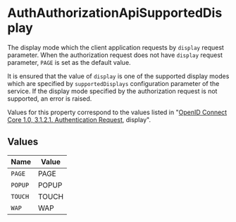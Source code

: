 # AuthAuthorizationApiSupportedDisplay

The display mode which the client application requests by `display` request parameter.
When the authorization request does not have `display` request parameter, `PAGE` is set as the default value.

It is ensured that the value of `display` is one of the supported display modes which are specified
by `supportedDisplays` configuration parameter of the service. If the display mode specified by the
authorization request is not supported, an error is raised.

Values for this property correspond to the values listed in
"[OpenID Connect Core 1.0, 3.1.2.1. Authentication Request](https://openid.net/specs/openid-connect-core-1_0.html#AuthRequest), display".



## Values

| Name    | Value   |
| ------- | ------- |
| `PAGE`  | PAGE    |
| `POPUP` | POPUP   |
| `TOUCH` | TOUCH   |
| `WAP`   | WAP     |